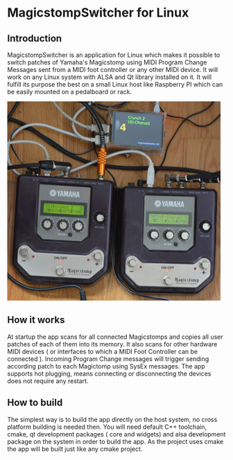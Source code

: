 # MagicstompSwitcher for Linux

## Introduction

MagicstompSwitcher is an application for Linux which makes it possible to switch patches of Yamaha's Magicstomp using MIDI Program Change Messages sent from a MIDI foot controller or any other MIDI device. It will work on any Linux system with ALSA and Qt library installed on it. It will fulfill its purpose the best on a small Linux host like Raspberry PI which can be easily mounted on a pedalboard or rack.

<img src="MSSwitcher.jpg"  width="492" height="460">

## How it works

At startup the app scans for all connected Magicstomps and copies all user patches of each of them into its memory. It also scans for other hardware MIDI devices ( or interfaces to which a MIDI Foot Controller can be connected ). Incoming Program Change messages will trigger sending according patch to each Magictomp using SysEx messages. The app supports hot plugging, means connecting or disconnecting the devices does not require any restart.

## How to build

The simplest way is to build the app directly on the host system, no cross platform building is needed then. You will need default C++ toolchain, cmake, qt development packages ( core and widgets) and alsa development package on the system in order to build the app. As the project uses cmake the app will be built just like any cmake project. 


